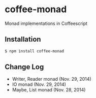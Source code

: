 coffee-monad
============

Monad implementations in Coffeescript

## Installation

```bash
$ npm install coffee-monad
```

## Change Log
* Writer, Reader monad (Nov. 29, 2014)
* IO monad (Nov. 29, 2014)
* Maybe, List monad (Nov. 28, 2014)
